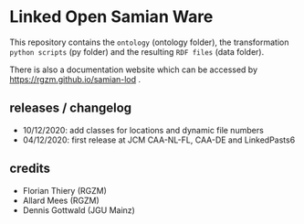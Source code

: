# Linked Open Samian Ware

This repository contains the `ontology` (ontology folder), the transformation `python scripts` (py folder) and the resulting `RDF files` (data folder).

There is also a documentation website which can be accessed by <https://rgzm.github.io/samian-lod> .
 
## releases / changelog
 
-   10/12/2020: add classes for locations and dynamic file numbers
-   04/12/2020: first release at JCM CAA-NL-FL, CAA-DE and LinkedPasts6
 
## credits

-   Florian Thiery (RGZM)
-   Allard Mees (RGZM)
-   Dennis Gottwald (JGU Mainz)
